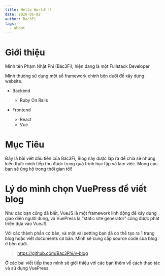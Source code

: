 ```yaml
---
title: Hello World!!!
date: 2020-06-02
author: Bac3Fi
tags:
  - about
---
```


# Giới thiệu
Mình tên Phạm Nhật Phi (Bác3Fi), hiện đang là một Fullstack Developer

Mình thường sử dụng một số framework chính bên dưới để xây dựng website.

- Backend
  - Ruby On Rails

- Frontend
  - React
  - Vue

# Mục Tiêu
Đây là bài viết đầu tiên của Bác3Fi, Blog này được lập ra để chia sẽ nhưng kiến thức
mình tiếp thu được trong quá trình học tập và làm việc. Mong các bạn sẽ ủng hộ trong
thời gian tới!
# Lý do mình chọn VuePress để viết blog
Như các bạn cũng đã biết, VueJS là một framework linh động để xây dựng giao diện người
dùng, và VuePress là "static site generator" cũng được phát triển dựa vào VueJS.

Với các thành phần cơ bản, và một vài setting bạn đã có thể tạo ra 1 trang blog hoặc viết 
documents cơ bản. Mình sẽ cung cấp source code của blog ở bên dưới.
> https://github.com/Bac3Phi/v-blog

Ở các bài viết tiếp theo mình sẽ giới thiệu với các bạn thêm về cách thao tác và sử dụng VuePress. 